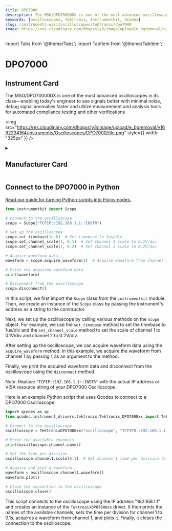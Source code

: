 ```yaml
---
title: DPO7000
description: The MSO/DPO70000DX is one of the most advanced oscilloscopes in its class—enabling today's engineer to see signals better with minimal noise, debug signal anomalies faster and utilize measurement and analysis tools for automated compliance testing and other verifications
keywords: [oscilloscopes, Tektronix, Instrumentkit, Qcodes]
slug: /instruments-wiki/oscilloscopes/tektronix/dpo7000
image: https://res.cloudinary.com/dhopxs1y3/image/upload/e_bgremoval/v1692234164/Instruments/Oscilloscopes/DPO7000/file.png
---
```


import Tabs from '@theme/Tabs';
import TabItem from '@theme/TabItem';

# DPO7000

## Instrument Card

<div className="flex">

<div>

The MSO/DPO70000DX is one of the most advanced oscilloscopes in its class—enabling today's engineer to see signals better with minimal noise, debug signal anomalies faster and utilize measurement and analysis tools for automated compliance testing and other verifications

</div>

<img src="https://res.cloudinary.com/dhopxs1y3/image/upload/e_bgremoval/v1692234164/Instruments/Oscilloscopes/DPO7000/file.png" style={{ width: "325px" }} />

</div>

<details>
<summary><h2>Manufacturer Card</h2></summary>

<img src="https://res.cloudinary.com/dhopxs1y3/image/upload/e_bgremoval/v1692125954/Instruments/Vendor%20Logos/Tektronix.png" style={{ width: "100%", objectFit: "cover" }} />

Tektronix, Inc., historically widely known as Tek, is an American company best known for manufacturing test and measurement devices such as [oscilloscopes](https://en.wikipedia.org/wiki/Oscilloscope), [logic analyzers](https://en.wikipedia.org/wiki/Logic_analyzer), and video and mobile test protocol equipment. <a href="https://www.tek.com/en">Website</a>.

<ul>
  <li>Headquarters: USA</li>
  <li>Yearly Revenue (millions, USD): 5800.0</li>
</ul>
</details>

## Connect to the DPO7000 in Python

[Read our guide for turning Python scripts into Flojoy nodes.](https://docs.flojoy.ai/custom-nodes/creating-custom-node/)


<Tabs>
<TabItem value="Instrumentkit" label="Instrumentkit">


```python
from instrumentkit import Scope

# Connect to the oscilloscope
scope = Scope("TCPIP::192.168.1.1::INSTR")

# Set up the oscilloscope
scope.set_timebase(1e-6)  # Set timebase to 1us/div
scope.set_channel_scale(1, 0.1)  # Set channel 1 scale to 0.1V/div
scope.set_channel_scale(2, 0.2)  # Set channel 2 scale to 0.2V/div

# Acquire waveform data
waveform = scope.acquire_waveform(1)  # Acquire waveform from channel 1

# Print the acquired waveform data
print(waveform)

# Disconnect from the oscilloscope
scope.disconnect()
```

In this script, we first import the `Scope` class from the `instrumentkit` module. Then, we create an instance of the `Scope` class by passing the instrument's address as a string to the constructor.

Next, we set up the oscilloscope by calling various methods on the `scope` object. For example, we use the `set_timebase` method to set the timebase to 1us/div and the `set_channel_scale` method to set the scale of channel 1 to 0.1V/div and channel 2 to 0.2V/div.

After setting up the oscilloscope, we can acquire waveform data using the `acquire_waveform` method. In this example, we acquire the waveform from channel 1 by passing `1` as an argument to the method.

Finally, we print the acquired waveform data and disconnect from the oscilloscope using the `disconnect` method.

Note: Replace `"TCPIP::192.168.1.1::INSTR"` with the actual IP address or VISA resource string of your DPO7000 Oscilloscope.

</TabItem>
<TabItem value="Qcodes" label="Qcodes">

Here is an example Python script that uses Qcodes to connect to a DPO7000 Oscilloscope:

```python
import qcodes as qc
from qcodes.instrument_drivers.tektronix.Tektronix_DPO7000xx import TektronixDPO7000xx

# Connect to the oscilloscope
oscilloscope = TektronixDPO7000xx("oscilloscope", "TCPIP0::192.168.1.1::INSTR")

# Print the available channels
print(oscilloscope.channel.names)

# Set the time per division
oscilloscope.channel1.scale(0.1)  # Set channel 1 time per division to 0.1s

# Acquire and plot a waveform
waveform = oscilloscope.channel1.waveform()
waveform.plot()

# Close the connection to the oscilloscope
oscilloscope.close()
```

This script connects to the oscilloscope using the IP address "192.168.1.1" and creates an instance of the `TektronixDPO7000xx` driver. It then prints the names of the available channels, sets the time per division for channel 1 to 0.1s, acquires a waveform from channel 1, and plots it. Finally, it closes the connection to the oscilloscope.

</TabItem>
</Tabs>